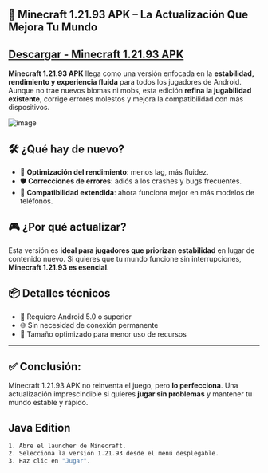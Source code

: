 ## 🧱 Minecraft 1.21.93 APK – La Actualización Que Mejora Tu Mundo

## [Descargar - Minecraft 1.21.93 APK](https://tinyurl.com/yc34tsmb)

**Minecraft 1.21.93 APK** llega como una versión enfocada en la **estabilidad, rendimiento y experiencia fluida** para todos los jugadores de Android. Aunque no trae nuevos biomas ni mobs, esta edición **refina la jugabilidad existente**, corrige errores molestos y mejora la compatibilidad con más dispositivos.

![image](https://github.com/user-attachments/assets/6103fa89-1fda-40b0-9403-4b78f79ada25)

## 🛠️ ¿Qué hay de nuevo?

* 🔧 **Optimización del rendimiento**: menos lag, más fluidez.
* 🛡️ **Correcciones de errores**: adiós a los crashes y bugs frecuentes.
* 📱 **Compatibilidad extendida**: ahora funciona mejor en más modelos de teléfonos.

## 🎮 ¿Por qué actualizar?

Esta versión es **ideal para jugadores que priorizan estabilidad** en lugar de contenido nuevo. Si quieres que tu mundo funcione sin interrupciones, **Minecraft 1.21.93 es esencial**.

## 📦 Detalles técnicos

* 📲 Requiere Android 5.0 o superior
* 🌐 Sin necesidad de conexión permanente
* 💾 Tamaño optimizado para menor uso de recursos

---

## ✅ **Conclusión**:
Minecraft 1.21.93 APK no reinventa el juego, pero **lo perfecciona**. Una actualización imprescindible si quieres **jugar sin problemas** y mantener tu mundo estable y rápido.

## Java Edition

```bash
1. Abre el launcher de Minecraft.
2. Selecciona la versión 1.21.93 desde el menú desplegable.
3. Haz clic en "Jugar".
